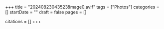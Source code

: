 +++
title = "20240823043523!Image0.avif"
tags = ["Photos"]
categories = []
startDate = ""
draft = false
pages = []

citations = []
+++
